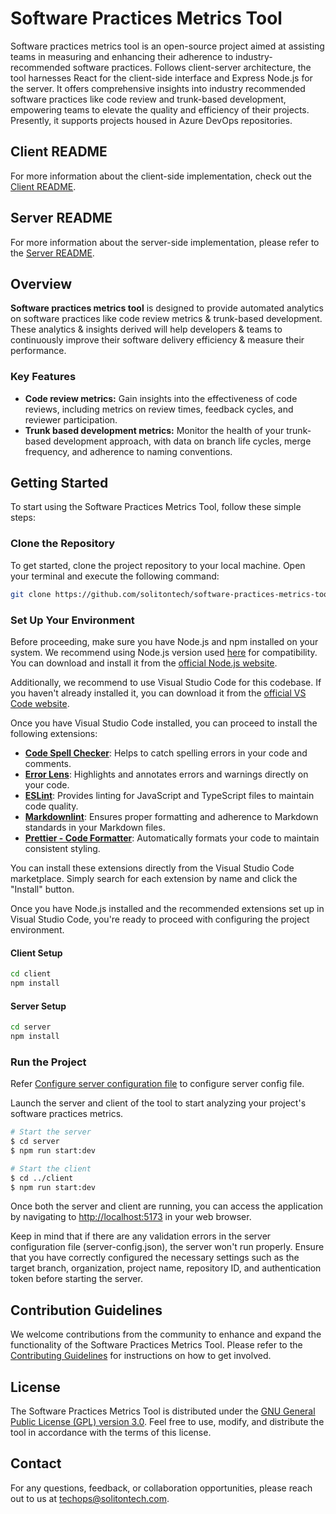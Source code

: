 # Software Practices Metrics Tool

Software practices metrics tool is an open-source project aimed at assisting
teams in measuring and enhancing their adherence to industry-recommended software
practices. Follows client-server architecture, the tool harnesses React for the
client-side interface and Express Node.js for the server. It offers comprehensive
insights into industry recommended software practices like code review and
trunk-based development, empowering teams to elevate the quality and efficiency
of their projects. Presently, it supports projects housed in Azure DevOps repositories.

## Client README

For more information about the client-side implementation, check out the
[Client README](./client/README.md).

## Server README

For more information about the server-side implementation, please refer to the
[Server README](./server/README.md).

## Overview

**Software practices metrics tool** is designed to provide automated analytics
on software practices like code review metrics & trunk-based development. These
analytics & insights derived will help developers & teams to continuously
improve their software delivery efficiency & measure their performance.

### Key Features

- **Code review metrics:** Gain insights into the effectiveness of code reviews,
  including metrics on review times, feedback cycles, and reviewer participation.
- **Trunk based development metrics:** Monitor the health of your trunk-based
  development approach, with data on branch life cycles, merge frequency, and
  adherence to naming conventions.

## Getting Started

To start using the Software Practices Metrics Tool, follow these simple steps:

### Clone the Repository

To get started, clone the project repository to your local machine. Open your terminal
and execute the following command:

```bash
git clone https://github.com/solitontech/software-practices-metrics-tool.git
```

### Set Up Your Environment

Before proceeding, make sure you have Node.js and npm installed on your system.
We recommend using Node.js version used [here](./server/nvmrc) for compatibility.
You can download and install it from the [official Node.js website](https://nodejs.org/).

Additionally, we recommend to use Visual Studio Code for this codebase. If you
haven't already installed it, you can download it from the [official VS Code website](https://code.visualstudio.com/).

Once you have Visual Studio Code installed, you can proceed to install the
following extensions:

- **[Code Spell Checker](https://marketplace.visualstudio.com/items?itemName=streetsidesoftware.code-spell-checker)**:
  Helps to catch spelling errors in your code and comments.
- **[Error Lens](https://marketplace.visualstudio.com/items?itemName=usernamehw.errorlens)**:
  Highlights and annotates errors and warnings directly on your code.
- **[ESLint](https://marketplace.visualstudio.com/items?itemName=dbaeumer.vscode-eslint)**:
  Provides linting for JavaScript and TypeScript files to maintain code quality.
- **[Markdownlint](https://marketplace.visualstudio.com/items?itemName=DavidAnson.vscode-markdownlint)**:
  Ensures proper formatting and adherence to Markdown standards in your Markdown
  files.
- **[Prettier - Code Formatter](https://marketplace.visualstudio.com/items?itemName=esbenp.prettier-vscode)**:
  Automatically formats your code to maintain consistent styling.

You can install these extensions directly from the Visual Studio Code marketplace.
Simply search for each extension by name and click the "Install" button.

Once you have Node.js installed and the recommended extensions set up in Visual
Studio Code, you're ready to proceed with configuring the project environment.

#### Client Setup

```bash
cd client
npm install
```

#### Server Setup

```bash
cd server
npm install
```

### Run the Project

Refer [Configure server configuration file](./server/README.md/configure-server-configuration-file)
to configure server config file.

Launch the server and client of the tool to start analyzing your project's
software practices metrics.

```bash
# Start the server
$ cd server
$ npm run start:dev

# Start the client
$ cd ../client
$ npm run start:dev
```

Once both the server and client are running, you can access the application
by navigating to <http://localhost:5173> in your web browser.

Keep in mind that if there are any validation errors in the server configuration
file (server-config.json), the server won't run properly. Ensure that you have correctly
configured the necessary settings such as the target branch, organization,
project name, repository ID, and authentication token before starting the server.

## Contribution Guidelines

We welcome contributions from the community to enhance and expand the functionality
of the Software Practices Metrics Tool. Please refer to the [Contributing Guidelines](CONTRIBUTING.md)
for instructions on how to get involved.

## License

The Software Practices Metrics Tool is distributed under the
[GNU General Public License (GPL) version 3.0](LICENSE). Feel free to use, modify,
and distribute the tool in accordance with the terms of this license.

## Contact

For any questions, feedback, or collaboration opportunities, please reach out to
us at <techops@solitontech.com>.
